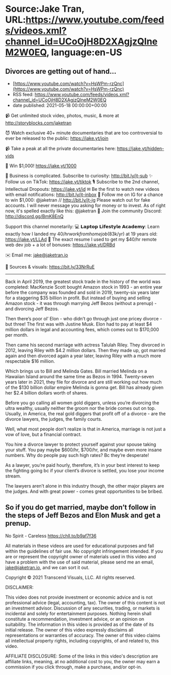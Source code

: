 # Source:Jake Tran, URL:https://www.youtube.com/feeds/videos.xml?channel_id=UCoOjH8D2XAgjzQlneM2W0EQ, language:en-US

## Divorces are getting out of hand...
 - [https://www.youtube.com/watch?v=HsWPm-rzQnc](https://www.youtube.com/watch?v=HsWPm-rzQnc)
 - RSS feed: https://www.youtube.com/feeds/videos.xml?channel_id=UCoOjH8D2XAgjzQlneM2W0EQ
 - date published: 2021-05-18 00:00:00+00:00

📹 Get unlimited stock video, photos, music, & more at http://storyblocks.com/jaketran 

😈 Watch exclusive 40+ minute documentaries that are too controversial to ever be released to the public: https://jake.yt/join 

📹 Take a peak at all the private documentaries here: https://jake.yt/hidden-vids

💸 Win $1,000! https://jake.yt/1000 

🎥 Business is complicated. Subscribe to curiosity: http://bit.ly/jt-sub
✨ Follow us on TikTok: https://jake.yt/tiktok
🎙️ Subscribe to the 2nd channel, Intellectual Dropouts: https://jake.yt/id
✉ Be the first to watch new videos with email notifications: http://bit.ly/jt-inbox
📸 Follow me on IG for a chance to win $1,000: @jaketran // http://bit.ly/jt-ig
Please watch out for fake accounts. I will never message you asking for money or to invest. As of right now, it's spelled exactly like this: @jaketran
💬 Join the community Discord: http://discord.gg/BmK8EnQ

Support this channel monetarily:
💻 𝗟𝗮𝗽𝘁𝗼𝗽 𝗟𝗶𝗳𝗲𝘀𝘁𝘆𝗹𝗲 𝗔𝗰𝗮𝗱𝗲𝗺𝘆: Learn exactly how I landed my $40/hr work from home job ($83k/yr) at 19 years old: https://jake.yt/LLAd
📜 The exact resume I used to get my $40/hr remote web dev job + a lot of bonuses: https://jake.yt/DRBd

✉️ Email me: jake@jaketran.io

📰 Sources & visuals: https://bit.ly/33NrRuE

-----------------------
Back in April 2019, the greatest stock trade in the history of the world was completed: MacKenzie Scott bought Amazon stock in 1993 - an entire year before the company was founded and sold in 2019, twenty-six years later for a staggering $35 billion in profit. But instead of buying and selling Amazon stock - it was through marrying Jeff Bezos (without a prenup) - and divorcing Jeff Bezos. 

Then there’s poor ol’ Elon - who didn’t go through just one pricey divorce - but three! The first was with Justine Musk. Elon had to pay at least $4 million dollars in legal and accounting fees, which comes out to $170,000 per month. 

Then came his second marriage with actress Talulah Riley. They divorced in 2012, leaving Riley with $4.2 million dollars. Then they made up, got married again and then divorced again a year later, leaving Riley with a much more respectable $16 million. 

Which brings us to Bill and Melinda Gates. Bill married Melinda on a Hawaiian Island around the same time as Bezos in 1994. Twenty-seven years later in 2021, they file for divorce and are still working out how much of the $130 billion dollar empire Melinda is gonna get. Bill has already given her $2.4 billion dollars worth of shares. 

Before you go calling all women gold diggers, unless you’re divorcing the ultra wealthy, usually neither the groom nor the bride comes out on top. Usually, in America, the real gold diggers that profit off of a divorce - are the divorce lawyers, the judges, the family courts.

Well, what most people don’t realize is that in America, marriage is not just a vow of love, but a financial contract.

You hire a divorce lawyer to protect yourself against your spouse taking your stuff. You pay maybe $600/hr, $700/hr, and maybe even more insane numbers. Why do people pay such high rates? Bc they’re desperate!

As a lawyer, you’re paid hourly, therefore, it’s in your best interest to keep the fighting going bc if your client’s divorce is settled, you lose your income stream.

The lawyers aren’t alone in this industry though, the other major players are the judges. And with great power - comes great opportunities to be bribed.

So if you do get married, maybe don’t follow in the steps of Jeff Bezos and Elon Musk and get a prenup.
-----------------------

No Spirit - Careless https://chll.to/b9af7f36 

All materials in these videos are used for educational purposes and fall within the guidelines of fair use. No copyright infringement intended. If you are or represent the copyright owner of materials used in this video and have a problem with the use of said material, please send me an email, jake@jaketran.io, and we can sort it out.

Copyright © 2021 Transcend Visuals, LLC. All rights reserved.

DISCLAIMER:

This video does not provide investment or economic advice and is not professional advice (legal, accounting, tax).  The owner of this content is not an investment advisor.  Discussion of any securities, trading, or markets is incidental and solely for entertainment purposes.  Nothing herein shall constitute a recommendation, investment advice, or an opinion on suitability.  The information in this video is provided as of the date of its initial release.  The owner of this video expressly disclaims all representations or warranties of accuracy.  The owner of this video claims all intellectual property rights, including copyrights, of and related to, this video.

AFFILIATE DISCLOSURE: Some of the links in this video's description are affiliate links, meaning, at no additional cost to you, the owner may earn a commission if you click through, make a purchase, and/or opt-in.

